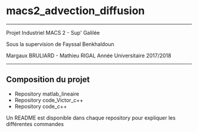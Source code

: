 # macs2_advection_diffusion

--------------------------------------------
Projet Industriel MACS 2 - Sup' Galilée

Sous la supervision de Fayssal Benkhaldoun

Margaux BRULIARD - Mathieu RIGAL
Année Universitaire 2017/2018

--------------------------------------------

##  Composition du projet

* Repository matlab_lineaire
* Repository code_Victor_c++
* Repository code_c++

Un README est disponible dans chaque repository pour expliquer les différentes commandes
